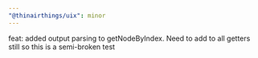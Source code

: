 ```yaml
---
"@thinairthings/uix": minor
---
```


feat: added output parsing to getNodeByIndex. Need to add to all getters still so this is a semi-broken test
